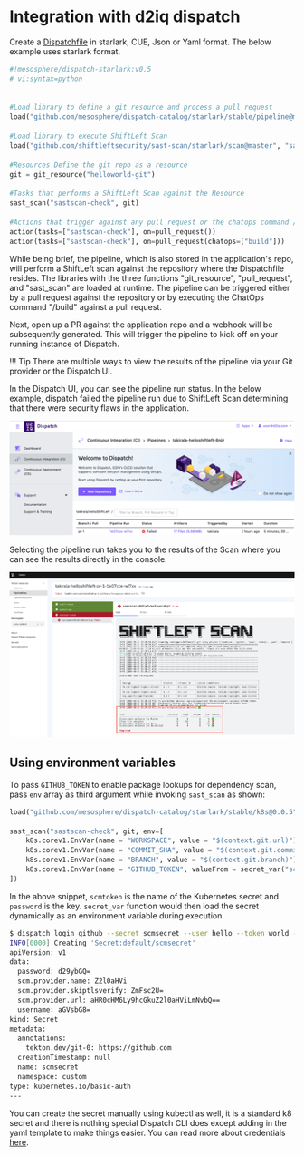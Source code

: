 # Integration with d2iq dispatch

Create a [Dispatchfile](https://docs.d2iq.com/ksphere/dispatch/1.1/pipeline-configuration/) in starlark, CUE, Json or Yaml format. The below example uses starlark format.

```python
#!mesosphere/dispatch-starlark:v0.5
# vi:syntax=python


#Load library to define a git resource and process a pull request
load("github.com/mesosphere/dispatch-catalog/starlark/stable/pipeline@master", "git_resource", "pull_request")

#Load library to execute ShiftLeft Scan
load("github.com/shiftleftsecurity/sast-scan/starlark/scan@master", "sast_scan")

#Resources Define the git repo as a resource
git = git_resource("helloworld-git")

#Tasks that performs a ShiftLeft Scan against the Resource
sast_scan("sastscan-check", git)

#Actions that trigger against any pull request or the chatops command /build
action(tasks=["sastscan-check"], on=pull_request())
action(tasks=["sastscan-check"], on=pull_request(chatops=["build"]))
```

While being brief, the pipeline, which is also stored in the application's repo, will perform a ShiftLeft scan against the repository where the Dispatchfile resides. The libraries with the three functions "git_resource", "pull_request", and "sast_scan" are loaded at runtime. The pipeline can be triggered either by a pull request against the repository or by executing the ChatOps command "/build" against a pull request.

Next, open up a PR against the application repo and a webhook will be subsequently generated. This will trigger the pipeline to kick off on your running instance of Dispatch.

!!! Tip
    There are multiple ways to view the results of the pipeline via your Git provider or the Dispatch UI.

In the Dispatch UI, you can see the pipeline run status. In the below example, dispatch failed the pipeline run due to ShiftLeft Scan determining that there were security flaws in the application.

![Dispatch Pipeline Status](img/d2iq1.png)

Selecting the pipeline run takes you to the results of the Scan where you can see the results directly in the console.

![Dispatch Pipeline result](img/d2iq2.png)

## Using environment variables

To pass `GITHUB_TOKEN` to enable package lookups for dependency scan, pass `env` array as third argument while invoking `sast_scan` as shown:

```python
load("github.com/mesosphere/dispatch-catalog/starlark/stable/k8s@0.0.5", "secret_var")

sast_scan("sastscan-check", git, env=[
    k8s.corev1.EnvVar(name = "WORKSPACE", value = "$(context.git.url)"),
    k8s.corev1.EnvVar(name = "COMMIT_SHA", value = "$(context.git.commit)"),
    k8s.corev1.EnvVar(name = "BRANCH", value = "$(context.git.branch)"),
    k8s.corev1.EnvVar(name = "GITHUB_TOKEN", valueFrom = secret_var("scmtoken", "password"))
])
```

In the above snippet, `scmtoken` is the name of the Kubernetes secret and `password` is the key. `secret_var` function would then load the secret dynamically as an environment variable during execution.

```bash
$ dispatch login github --secret scmsecret --user hello --token world --namespace custom
INFO[0000] Creating 'Secret:default/scmsecret'
apiVersion: v1
data:
  password: d29ybGQ=
  scm.provider.name: Z2l0aHVi
  scm.provider.skiptlsverify: ZmFsc2U=
  scm.provider.url: aHR0cHM6Ly9hcGkuZ2l0aHViLmNvbQ==
  username: aGVsbG8=
kind: Secret
metadata:
  annotations:
    tekton.dev/git-0: https://github.com
  creationTimestamp: null
  name: scmsecret
  namespace: custom
type: kubernetes.io/basic-auth
---
```

You can create the secret manually using kubectl as well, it is a standard k8 secret and there is nothing special Dispatch CLI does except adding in the yaml template to make things easier. You can read more about credentials [here](https://docs.d2iq.com/ksphere/dispatch/1.1/credentials/).
